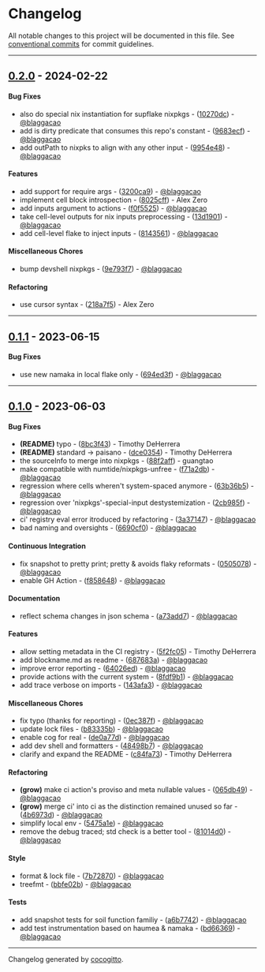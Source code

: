 # Changelog
All notable changes to this project will be documented in this file. See [conventional commits](https://www.conventionalcommits.org/) for commit guidelines.

- - -
## [0.2.0](https://github.com/paisano-nix/core/compare/0.1.1..0.2.0) - 2024-02-22
#### Bug Fixes
- also do special nix instantiation for supflake nixpkgs - ([10270dc](https://github.com/paisano-nix/core/commit/10270dc46532c947de473ee88c8f5a3346a396fb)) - [@blaggacao](https://github.com/blaggacao)
- add is dirty predicate that consumes this repo's constant - ([9683ecf](https://github.com/paisano-nix/core/commit/9683ecfbc05f8c86396f0284d7125fe1567cd8d0)) - [@blaggacao](https://github.com/blaggacao)
- add outPath to nixpks to align with any other input - ([9954e48](https://github.com/paisano-nix/core/commit/9954e48e1ebc74a698b9d4ac02aee85514fc0237)) - [@blaggacao](https://github.com/blaggacao)
#### Features
- add support for require args - ([3200ca9](https://github.com/paisano-nix/core/commit/3200ca90ada493ba1b1f190d8c06336162e2d812)) - [@blaggacao](https://github.com/blaggacao)
- implement cell block introspection - ([8025cff](https://github.com/paisano-nix/core/commit/8025cffab28f5ce3ebed74d79a2006f4865afaa2)) - Alex Zero
- add inputs argument to actions - ([f0f5525](https://github.com/paisano-nix/core/commit/f0f5525a4e9713b775fffc592c476df2c857fec0)) - [@blaggacao](https://github.com/blaggacao)
- take cell-level outputs for nix inputs preprocessing - ([13d1901](https://github.com/paisano-nix/core/commit/13d19011d0a327eb514d7493c8696055a6018ca1)) - [@blaggacao](https://github.com/blaggacao)
- add cell-level flake to inject inputs - ([8143561](https://github.com/paisano-nix/core/commit/8143561bf0c4329a94c5bc464cdc15e194575206)) - [@blaggacao](https://github.com/blaggacao)
#### Miscellaneous Chores
- bump devshell nixpkgs - ([9e793f7](https://github.com/paisano-nix/core/commit/9e793f7ea438e1a502d317a90cf172e047f7627b)) - [@blaggacao](https://github.com/blaggacao)
#### Refactoring
- use cursor syntax - ([218a7f5](https://github.com/paisano-nix/core/commit/218a7f50451cbc5c981fc8dfe6f962044041f9aa)) - Alex Zero

- - -

## [0.1.1](https://github.com/paisano-nix/core/compare/0.1.0..0.1.1) - 2023-06-15
#### Bug Fixes
- use new namaka in local flake only - ([694ed3f](https://github.com/paisano-nix/core/commit/694ed3f59f3edf9e2755e560ba1bc34e77979ed5)) - [@blaggacao](https://github.com/blaggacao)

- - -

## [0.1.0](https://github.com/paisano-nix/core/compare/9b95b00f7b4ea1af1d4eb5e09b33cdf8fdc1db44..0.1.0) - 2023-06-03
#### Bug Fixes
- **(README)** typo - ([8bc3f43](https://github.com/paisano-nix/core/commit/8bc3f4328628df114d75974982d2440c0ef11ad1)) - Timothy DeHerrera
- **(README)** standard -> paisano - ([dce0354](https://github.com/paisano-nix/core/commit/dce0354aed9697515f31a00e7dae71faf3b47209)) - Timothy DeHerrera
- the sourceInfo to merge into nixpkgs - ([88f2aff](https://github.com/paisano-nix/core/commit/88f2aff10a5064551d1d4cb86800d17084489ce3)) - guangtao
- make compatible with numtide/nixpkgs-unfree - ([f71a2db](https://github.com/paisano-nix/core/commit/f71a2db9414d66663c03a65ade97a9f353fb6d55)) - [@blaggacao](https://github.com/blaggacao)
- regression where cells wheren't system-spaced anymore - ([63b36b5](https://github.com/paisano-nix/core/commit/63b36b54d5368722e386e16f8e0827dc75165f06)) - [@blaggacao](https://github.com/blaggacao)
- regression over 'nixpkgs'-special-input destystemization - ([2cb985f](https://github.com/paisano-nix/core/commit/2cb985f2df81ad39c2fbfe100e0dfc827964b90e)) - [@blaggacao](https://github.com/blaggacao)
- ci' registry eval error itroduced by refactoring - ([3a37147](https://github.com/paisano-nix/core/commit/3a3714790a58d4f43b74f1756234eb9ca6428836)) - [@blaggacao](https://github.com/blaggacao)
- bad naming and oversights - ([6690cf0](https://github.com/paisano-nix/core/commit/6690cf076a47db643222529c53f41066d6c32e9d)) - [@blaggacao](https://github.com/blaggacao)
#### Continuous Integration
- fix snapshot to pretty print; pretty & avoids flaky reformats - ([0505078](https://github.com/paisano-nix/core/commit/0505078a74819052aa262313e7c0c1cf1ecfecfb)) - [@blaggacao](https://github.com/blaggacao)
- enable GH Action - ([f858648](https://github.com/paisano-nix/core/commit/f858648f18e3a360159e12b75ed0b158e3d5d15f)) - [@blaggacao](https://github.com/blaggacao)
#### Documentation
- reflect schema changes in json schema - ([a73add7](https://github.com/paisano-nix/core/commit/a73add780aa9bd0d61a9b7c3f505c5d45acf7574)) - [@blaggacao](https://github.com/blaggacao)
#### Features
- allow setting metadata in the CI registry - ([5f2fc05](https://github.com/paisano-nix/core/commit/5f2fc05e98e001cb1cf9535ded09e05d90cec131)) - Timothy DeHerrera
- add blockname.md as readme - ([687683a](https://github.com/paisano-nix/core/commit/687683ae1d9028135a43ed1f9cc3954cf55fc689)) - [@blaggacao](https://github.com/blaggacao)
- improve error reporting - ([64026ed](https://github.com/paisano-nix/core/commit/64026ed84100940ecbfbe4056b2f072138155d00)) - [@blaggacao](https://github.com/blaggacao)
- provide actions with the current system - ([8fdf9b1](https://github.com/paisano-nix/core/commit/8fdf9b1e6b21005c0ef4280dbdf3f48cb599a149)) - [@blaggacao](https://github.com/blaggacao)
- add trace verbose on imports - ([143afa3](https://github.com/paisano-nix/core/commit/143afa3083274af3be808687ab23fddbbc9d22ed)) - [@blaggacao](https://github.com/blaggacao)
#### Miscellaneous Chores
- fix typo (thanks for reporting) - ([0ec387f](https://github.com/paisano-nix/core/commit/0ec387f2c2551622b8580b98bea919a395a8c77e)) - [@blaggacao](https://github.com/blaggacao)
- update lock files - ([b83335b](https://github.com/paisano-nix/core/commit/b83335b8018d609903ae4166436f4aa83c275efb)) - [@blaggacao](https://github.com/blaggacao)
- enable cog for real - ([de0a77d](https://github.com/paisano-nix/core/commit/de0a77db4f047ca5cda1fabfcc30b7116fcabdd6)) - [@blaggacao](https://github.com/blaggacao)
- add dev shell and formatters - ([48498b7](https://github.com/paisano-nix/core/commit/48498b74ba33e8ba7e52cbaab68cffbf745333a9)) - [@blaggacao](https://github.com/blaggacao)
- clarify and expand the README - ([c84fa73](https://github.com/paisano-nix/core/commit/c84fa73748b4c2f971bd6ea55e3a26d22eb0d32e)) - Timothy DeHerrera
#### Refactoring
- **(grow)** make ci action's proviso and meta nullable values - ([065db49](https://github.com/paisano-nix/core/commit/065db495e4c131090c4958ca15c7b0d352874aeb)) - [@blaggacao](https://github.com/blaggacao)
- **(grow)** merge ci' into ci as the distinction remained unused so far - ([4b6973d](https://github.com/paisano-nix/core/commit/4b6973d5202aa8b14ea1a35fb45a5f3deb0556f0)) - [@blaggacao](https://github.com/blaggacao)
- simplify local env - ([5475a1e](https://github.com/paisano-nix/core/commit/5475a1ed67ea33ec5cca18a10322aac212d9bf76)) - [@blaggacao](https://github.com/blaggacao)
- remove the debug traced; std check is a better tool - ([81014d0](https://github.com/paisano-nix/core/commit/81014d0a3534de0019d845e07d1e4debf7b7d23f)) - [@blaggacao](https://github.com/blaggacao)
#### Style
- format & lock file - ([7b72870](https://github.com/paisano-nix/core/commit/7b72870291043978a7a5bd2c4912eed8b3a987c7)) - [@blaggacao](https://github.com/blaggacao)
- treefmt - ([bbfe02b](https://github.com/paisano-nix/core/commit/bbfe02b7d2e3b0793973607539fec019086228ae)) - [@blaggacao](https://github.com/blaggacao)
#### Tests
- add snapshot tests for soil function familiy - ([a6b7742](https://github.com/paisano-nix/core/commit/a6b7742bb1e57c910bd76f60f413f04816a0d285)) - [@blaggacao](https://github.com/blaggacao)
- add test instrumentation based on haumea & namaka - ([bd66369](https://github.com/paisano-nix/core/commit/bd66369086d85563a85c61edd99fa74e29aae4ab)) - [@blaggacao](https://github.com/blaggacao)

- - -

Changelog generated by [cocogitto](https://github.com/cocogitto/cocogitto).